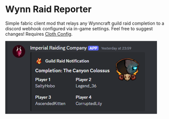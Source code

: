 # Wynn Raid Reporter
Simple fabric client mod that relays any Wynncraft guild raid completion to a discord webhook configured via in-game settings.
Feel free to suggest changes! Requires [Cloth Config](https://modrinth.com/mod/cloth-config/versions).

![img.png](src/main/resources/assets/imp/imgs/discord_sample.png)